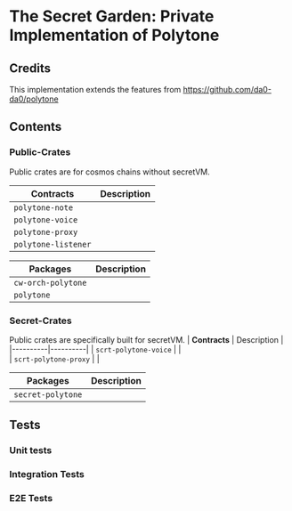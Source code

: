 # The Secret Garden: Private Implementation of Polytone


## Credits
This implementation extends the features from https://github.com/da0-da0/polytone


## Contents

### Public-Crates
Public crates are for cosmos chains without secretVM.

| **Contracts**   |  Description | 
|----------|----------| 
| `polytone-note` |  |  
| `polytone-voice` |  |  
| `polytone-proxy` |  |  
| `polytone-listener` |  |  

|  **Packages**   |  Description | 
|----------|----------| 
| `cw-orch-polytone` |  |  
| `polytone` |  |  

### Secret-Crates
Public crates are specifically built for secretVM.
| **Contracts**   |  Description | 
|----------|----------| 
| `scrt-polytone-voice` |  |  
| `scrt-polytone-proxy` |  |  

| **Packages** |  Description | 
|----------|----------| 
| `secret-polytone` |  |   

## Tests

### Unit tests
### Integration Tests
### E2E Tests